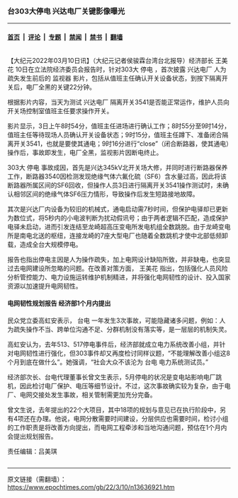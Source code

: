 ### 台303大停电 兴达电厂关键影像曝光

---

#### [首页](../../../..?n13636921) &nbsp;|&nbsp; [评论](../../../../../epoch-comment?n13636921) &nbsp;|&nbsp; [专题](../../../../../epoch-special?n13636921) &nbsp;|&nbsp; [禁闻](../../../../../epoch-news?n13636921) &nbsp;|&nbsp; [禁书](../../../../../books?n13636921) &nbsp;|&nbsp; [翻墙](https://github.com/gfw-breaker/nogfw/blob/master/README.md?n13636921)


<div class="column" id="artbody" itemprop="articleBody">
 <!-- article content begin -->
 <p>
  【大纪元2022年03月10日讯】（大纪元记者侯骏霖台湾台北报导）经济部长
  <ok href="https://www.epochtimes.com/gb/tag/%E7%8E%8B%E7%BE%8E%E8%8A%B1.html">
   王美花
  </ok>
  10日在立法院经济委员会报告时，针对303大
  <ok href="https://www.epochtimes.com/gb/tag/%E5%81%9C%E7%94%B5.html">
   停电
  </ok>
  ，首次披露
  <ok href="https://www.epochtimes.com/gb/tag/%E5%85%B4%E8%BE%BE%E7%94%B5%E5%8E%82.html">
   兴达电厂
  </ok>
  人为疏失发生前后的
  <ok href="https://www.epochtimes.com/gb/tag/%E7%9B%91%E8%A7%86%E5%99%A8.html">
   监视器
  </ok>
  影片，包括从值班主任确认开关设备状态，到按下隔离开关后，电厂全黑的关键22分钟。
 </p>
 <p>
  根据影片内容，当天为测试
  <ok href="https://www.epochtimes.com/gb/tag/%E5%85%B4%E8%BE%BE%E7%94%B5%E5%8E%82.html">
   兴达电厂
  </ok>
  隔离开关3541是否能正常运作，维护人员向开关场控制室值班主任要求操作开关。
 </p>
 <p>
  影片显示，3日上午8时54分，值班主任进场进行确认工作；8时55分至9时14分，值班主任等待现场人员确认开关设备状态；9时15分，值班主任蹲下、准备闭合隔离开关3541，也就是要使其通电；9时16分进行“close”（闭合断路器，使其通电）操作后，事故即发生，电厂全黑，监视影片因断电终止。
 </p>
 <p>
  303大
  <ok href="https://www.epochtimes.com/gb/tag/%E5%81%9C%E7%94%B5.html">
   停电
  </ok>
  事故成因，首先是兴达345kV北开关场大修，并同时进行断路器保养工作，断路器3540因检测发现绝缘气体六氟化硫（SF6）含水量过高，因此将该断路器所属区间的SF6回收，但操作人员3日进行隔离开关3541操作测试时，未确认相邻区间的绝缘气体SF6压力情形，导致操作后发生短路接地故障。
 </p>
 <p>
  其次是兴达厂内设备为较旧的机械式，通电启动需7秒时间，但保护电驿却已更新为数位式，将5秒内的小电波判断为扰动假讯号；由于两者逻辑不匹配，造成保护电驿未启动，进而引发连结至龙崎超高压变电所发电机组全数跳脱。由于龙崎变电所是南电北送的枢纽，连接龙崎的7座大型电厂也随着全数跳机才使中北部低频卸载，造成全台大规模停电。
 </p>
 <p>
  报告也指出停电主因是人为操作疏失，加上电网设计缺陷所致，并非缺电，也突显过去电网建设所忽略的问题。在改善对策方面，
  <ok href="https://www.epochtimes.com/gb/tag/%E7%8E%8B%E7%BE%8E%E8%8A%B1.html">
   王美花
  </ok>
  指出，包括强化人员风险分析管控能力、电力设施运转维护机制精进，并将强化电网韧性的设计、投入国家资源以加速提升电网韧性。
 </p>
 <h4>
  电网韧性规划报告 经济部1个月内提出
 </h4>
 <p>
  民众党立委高虹安表示，
  <ok href="https://www.epochtimes.com/gb/tag/%E5%8F%B0%E7%94%B5.html">
   台电
  </ok>
  一年发生3次事故，可能隐藏诸多问题，例如：人为疏失操作不当、跨单位沟通不足、分群机制没有落实等，是一层层的机制失灵。
 </p>
 <p>
  高虹安认为，去年513、517停电事件后，经济部就成立电力系统改善小组，并针对电网韧性进行强化，但303事件却又再度检讨同样议题，“不能理解改善小组这8个月到底在做什么”。她强调，“社会大众不该沦为
  <ok href="https://www.epochtimes.com/gb/tag/%E5%8F%B0%E7%94%B5.html">
   台电
  </ok>
  电力系统测试员。”
 </p>
 <p>
  经济部次长、台电代理董事长曾文生表示，5月停电的状况是变电站影响电厂跳机，因此检讨电厂保护、电压等细节设计。不过，这次事故确实较为复杂，由于电厂、电网交接处发生事故，相关管制需更加充分完备。
 </p>
 <p>
  曾文生说，去年提出的22个大项目，其中18项的规划与意见已在执行阶段中，另有4项还在办理。他说，电网分散需要时间建设，分层供应也需要时间，检讨小组的工作职责是将改善方向提出，而电网工程牵涉和当地沟通问题，预估在1个月内会提出规划报告。
 </p>
 <p>
  责任编辑：吕美琪
 </p>
 <!-- article content end -->
</div>


---

原文链接（需翻墙）：https://www.epochtimes.com/gb/22/3/10/n13636921.htm